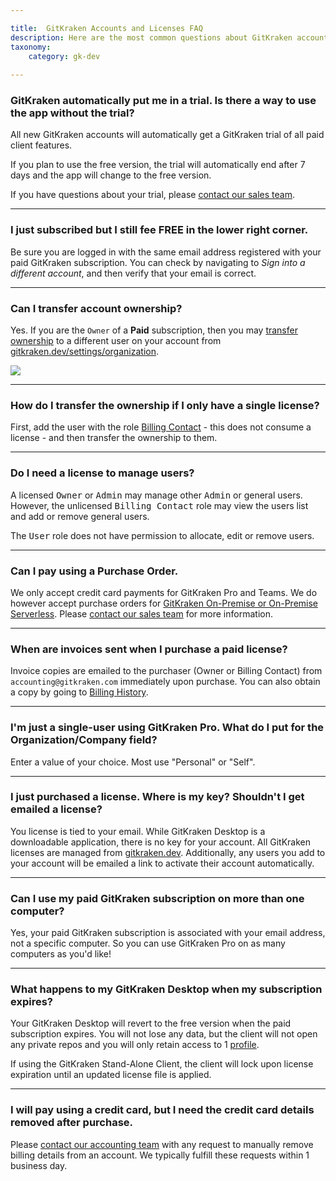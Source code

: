 ```yaml
---

title:  GitKraken Accounts and Licenses FAQ
description: Here are the most common questions about GitKraken accounts and licenses.
taxonomy:
    category: gk-dev
    
---
```


### GitKraken automatically put me in a trial. Is there a way to use the app without the trial?

All new GitKraken accounts will automatically get a GitKraken trial of all paid client features. 

If you plan to use the free version, the trial will automatically end after 7 days and the app will change to the free version.

If you have questions about your trial, please [contact our sales team](https://www.gitkraken.com/sales-inquiries).

***

### I just subscribed but I still fee FREE in the lower right corner.

Be sure you are logged in with the same email address registered with your paid GitKraken subscription. You can check by navigating to <em class='context-menu'><i class="fa fa-bars"> </i>  <i class='fa fa-caret-right'></i> Sign into a different account</em>, and then verify that your email is correct.

***

### Can I transfer account ownership?

Yes. If you are the `Owner` of a <strong>Paid</strong> subscription, then you may [transfer ownership](/gk-dev/gk-dev-organization/#transfer-ownership) to a different user on your account from [gitkraken.dev/settings/organization](https://gitkraken.dev/settings/organization).

<img src="/wp-content/uploads/gk-dev-transfer-owner.gif" class="img-responsive center img-bordered">

***

### How do I transfer the ownership if I only have a single license?

First, add the user with the role [Billing Contact](/gk-dev/gk-dev-organization/#roles) - this does not consume a license - and then transfer the ownership to them.

***

### Do I need a license to manage users?

A licensed <kbd>Owner</kbd> or <kbd>Admin</kbd> may manage other <kbd>Admin</kbd> or general users. However, the unlicensed <kbd>Billing Contact</kbd> role may view the users list and add or remove general users.

The <kbd>User</kbd> role does not have permission to allocate, edit or remove users. 

***

### Can I pay using a Purchase Order.

We only accept credit card payments for GitKraken Pro and Teams. We do however accept purchase orders for [GitKraken On-Premise or On-Premise Serverless](https://gitkraken.com/pricing). Please [contact our sales team](https://www.gitkraken.com/sales-inquiries) for more information.

***

### When are invoices sent when I purchase a paid license?

Invoice copies are emailed to the purchaser (Owner or Billing Contact) from `accounting@gitkraken.com` immediately upon purchase. You can also obtain a copy by going to [Billing History](https://gitkraken.dev/subscription/history).

***

### I'm just a single-user using GitKraken Pro. What do I put for the Organization/Company field?

Enter a value of your choice. Most use "Personal" or "Self". 

***

### I just purchased a license. Where is my key? Shouldn't I get emailed a license?

You license is tied to your email. While GitKraken Desktop is a downloadable application, there is no key for your account. All GitKraken licenses are managed from [gitkraken.dev](https://gitkraken.dev/). Additionally, any users you add to your account will be emailed a link to activate their account automatically.

***

### Can I use my paid GitKraken subscription on more than one computer?

Yes, your paid GitKraken subscription is associated with your email address, not a specific computer. So you can use GitKraken Pro on as many computers as you'd like!

***

### What happens to my GitKraken Desktop when my subscription expires?

Your GitKraken Desktop will revert to the free version when the paid subscription expires. You will not lose any data, but the client will not open any private repos and you will only retain access to 1 [profile](/gitkraken-desktop/profiles/).

If using the GitKraken Stand-Alone Client, the client will lock upon license expiration until an updated license file is applied. 

***

### I will pay using a credit card, but I need the credit card details removed after purchase.

Please [contact our accounting team](https://www.gitkraken.com/billing-issues) with any request to manually remove billing details from an account. We typically fulfill these requests within 1 business day.
